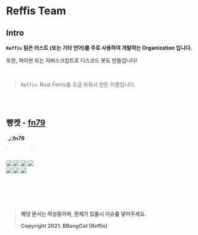 # **Reffis Team**

## **Intro**

**`Reffis` 팀은 러스트 (또는 기타 언어)를 주로 사용하여 개발하는 Organization 입니다.**

또한, 파이썬 또는 자바스크립트로 디스코드 봇도 만들겁니다!




<br>

> `Reffis`: Rust Ferris를 조금 바꿔서 만든 이름입니다.


<br><br>

<h2><b>빵켓 - <a href="https://github.com/fn79">fn79</a></h2> 
 
 <div>
<img src="https://avatars.githubusercontent.com/u/74909209?v=4" width="70" height="70" alt="fn79" style="border-radius: 70%; overflow: hidden;">
  <div>
 <div>
<img src="https://img.shields.io/badge/Github-fn79-blue">
<img src="https://img.shields.io/badge/Cute-%3E3%3C-pink">
<img src="https://img.shields.io/badge/개발팀-success">
<img src="https://img.shields.io/badge/%EB%94%94%EC%8A%A4%EC%BD%94%EB%93%9C-!%20Bread%20Cat%230002-informational">
<br>
<img src="https://img.shields.io/badge/Rust-critical">
<img src="https://img.shields.io/badge/Python-blue">
<img src="https://img.shields.io/badge/CSharp-yellow">
  </div>

<br>

<br><br><br>

 > 해당 문서는 작성중이며, 문제가 있을시 이슈를 넣어주세요.
 >
 > **Copyright 2021. BBangCat (Reffis)**
